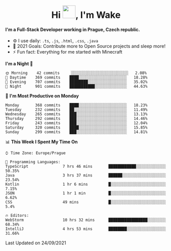 <h1 align="center">Hi <img src="https://raw.githubusercontent.com/MrWakeCZ/MrWakeCZ/master/Hi.gif" width="40px" />, I'm Wake</h1>

#### I'm a Full-Stack Developer working in Prague, Czech republic.
- ⚙️ I use daily: `.ts`, `.js`, `.html`, `.css`, `.java`
- 🥅 2021 Goals: Contribute more to Open Source projects and sleep more!
- ⚡ Fun fact: Everything for me started with Minecraft

<!--START_SECTION:waka-->
**I'm a Night 🦉** 

```text
🌞 Morning    42 commits     ░░░░░░░░░░░░░░░░░░░░░░░░░   2.08% 
🌆 Daytime    369 commits    ████░░░░░░░░░░░░░░░░░░░░░   18.28% 
🌃 Evening    707 commits    ████████░░░░░░░░░░░░░░░░░   35.02% 
🌙 Night      901 commits    ███████████░░░░░░░░░░░░░░   44.63%

```
📅 **I'm Most Productive on Monday** 

```text
Monday       368 commits    ████░░░░░░░░░░░░░░░░░░░░░   18.23% 
Tuesday      232 commits    ██░░░░░░░░░░░░░░░░░░░░░░░   11.49% 
Wednesday    265 commits    ███░░░░░░░░░░░░░░░░░░░░░░   13.13% 
Thursday     292 commits    ███░░░░░░░░░░░░░░░░░░░░░░   14.46% 
Friday       243 commits    ███░░░░░░░░░░░░░░░░░░░░░░   12.04% 
Saturday     320 commits    ████░░░░░░░░░░░░░░░░░░░░░   15.85% 
Sunday       299 commits    ███░░░░░░░░░░░░░░░░░░░░░░   14.81%

```


📊 **This Week I Spent My Time On** 

```text
⌚︎ Time Zone: Europe/Prague

💬 Programming Languages: 
TypeScript               7 hrs 46 mins       ████████████░░░░░░░░░░░░░   50.35% 
Java                     3 hrs 37 mins       ██████░░░░░░░░░░░░░░░░░░░   23.54% 
Kotlin                   1 hr 6 mins         █░░░░░░░░░░░░░░░░░░░░░░░░   7.15% 
JSON                     1 hr 1 min          █░░░░░░░░░░░░░░░░░░░░░░░░   6.62% 
CSS                      49 mins             █░░░░░░░░░░░░░░░░░░░░░░░░   5.4%

🔥 Editors: 
WebStorm                 10 hrs 32 mins      █████████████████░░░░░░░░   68.34% 
IntelliJ                 4 hrs 53 mins       ████████░░░░░░░░░░░░░░░░░   31.66%

```


 Last Updated on 24/09/2021
<!--END_SECTION:waka-->
